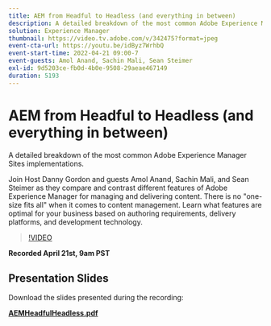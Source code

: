 ```yaml
---
title: AEM from Headful to Headless (and everything in between)
description: A detailed breakdown of the most common Adobe Experience Manager Sites implementations.
solution: Experience Manager
thumbnail: https://video.tv.adobe.com/v/342475?format=jpeg
event-cta-url: https://youtu.be/idByz7WrhbQ
event-start-time: 2022-04-21 09:00-7
event-guests: Amol Anand, Sachin Mali, Sean Steimer
exl-id: 9d5203ce-fb0d-4b0e-9508-29aeae467149
duration: 5193
---
```

# AEM from Headful to Headless (and everything in between)

A detailed breakdown of the most common Adobe Experience Manager Sites implementations.

Join Host Danny Gordon and guests Amol Anand, Sachin Mali, and Sean Steimer as they compare and contrast different features of Adobe Experience Manager for managing and delivering content. There is no "one-size fits all" when it comes to content management. Learn what features are optimal for your business based on authoring requirements, delivery platforms, and development technology.

>[!VIDEO](https://video.tv.adobe.com/v/342475/?quality=12&learn=on)

**Recorded April 21st, 9am PST**

## Presentation Slides

Download the slides presented during the recording:

**[AEMHeadfulHeadless.pdf](../assets/documents/AEMHeadfulHeadless.pdf)**
